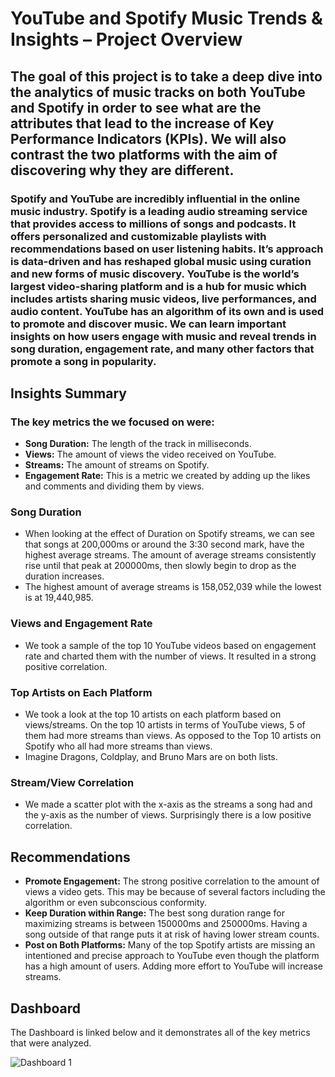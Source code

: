 # YouTube and Spotify Music Trends & Insights – Project Overview
## The goal of this project is to take a deep dive into the analytics of music tracks on both YouTube and Spotify in order to see what are the attributes that lead to the increase of Key Performance Indicators (KPIs).  We will also contrast the two platforms with the aim of discovering why they are different.
### Spotify and YouTube are incredibly influential in the online music industry. Spotify is a leading audio streaming service that provides access to millions of songs and podcasts. It offers personalized and customizable playlists with recommendations based on user listening habits. It’s approach is data-driven and has reshaped global music using curation and new forms of music discovery. YouTube is the world’s largest video-sharing platform and is a hub for music which includes artists sharing music videos, live performances, and audio content. YouTube has an algorithm of its own and is used to promote and discover music. We can learn important insights on how users engage with music and reveal trends in song duration, engagement rate, and many other factors that promote a song in popularity.

## Insights Summary
### The key metrics the we focused on were:
- **Song Duration:** The length of the track in milliseconds.
- **Views:** The amount of views the video received on YouTube.
- **Streams:** The amount of streams on Spotify.
- **Engagement Rate:** This is a metric we created by adding up the likes and comments and dividing them by views.

### **Song Duration**
- When looking at the effect of Duration on Spotify streams, we can see that songs at 200,000ms or around the 3:30 second mark, have the highest average streams. The amount of average streams consistently rise until that peak at 200000ms, then slowly begin to drop as the duration increases. 
-	The highest amount of average streams is 158,052,039 while the lowest is at 19,440,985.

### **Views and Engagement Rate**
-	We took a sample of the top 10 YouTube videos based on engagement rate and charted them with the number of views. It resulted in a strong positive correlation.

### **Top Artists on Each Platform**
-	We took a look at the top 10 artists on each platform based on views/streams. On the top 10 artists in terms of YouTube views, 5 of them had more streams than views. As opposed to the Top 10 artists on Spotify who all had more streams than views.
-	Imagine Dragons, Coldplay, and Bruno Mars are on both lists.

### **Stream/View Correlation**
-	We made a scatter plot with the x-axis as the streams a song had and the y-axis as the number of views. Surprisingly there is a low positive correlation.

## Recommendations
-	**Promote Engagement:**  The strong positive correlation to the amount of views a video gets. This may be because of several factors including the algorithm or even subconscious conformity.
-	**Keep Duration within Range:** The best song duration range for maximizing streams is between 150000ms and 250000ms. Having a song outside of that range puts it at risk of having lower stream counts.
-	**Post on Both Platforms:** Many of the top Spotify artists are missing an intentioned and precise approach to YouTube even though the platform has a high amount of users. Adding more effort to YouTube will increase streams.
## Dashboard
The Dashboard is linked below and it demonstrates all of the key metrics that were analyzed.



![Dashboard 1](https://github.com/user-attachments/assets/e431bafa-7236-47ba-bb5f-4b51083e8ee1)






